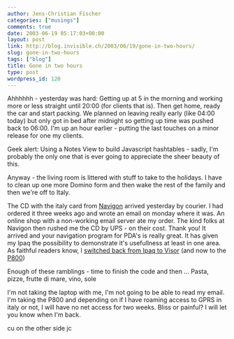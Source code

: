 ```yaml
---
author: Jens-Christian Fischer
categories: ["musings"]
comments: true
date: 2003-06-19 05:17:03+00:00
layout: post
link: http://blog.invisible.ch/2003/06/19/gone-in-two-hours/
slug: gone-in-two-hours
tags: ["blog"]
title: Gone in two hours
type: post
wordpress_id: 120
---
```


Ahhhhhh - yesterday was hard: Getting up at 5 in the morning and working more or less straight until 20:00 (for clients that is). Then get home, ready the car and start packing. We planned on leaving really early (like 04:00 today) but only got in bed after midnight so getting up time was pushed back to 06:00. I'm up an hour earlier - putting the last touches on a minor release for one my clients. 

Geek alert: Using a Notes View to build Javascript hashtables - sadly, I'm probably the only one that is ever going to appreciate the sheer beauty of this.

Anyway - the living room is littered with stuff to take to the holidays. I have to clean up one more Domino form and then wake the rest of the family and then we're off to Italy.

The CD with the italy card from [Navigon](http://www.navigon.de) arrived yesterday by courier. I had ordered it three weeks ago and wrote an email on monday where it was. An online shop with a non-working email server ate my order. The kind folks at Navigon then rushed me the CD by UPS - on their cost. Thank you! It arrived and your navigation program for PDA's is really great. It has given my Ipaq the possibility to demonstrate it's usefullness at least in one area. As faithful readers know, I [switched back from Ipaq to Visor](http://www.invisible.ch/archives/000038.html) (and now to the [P800](http://www.invisible.ch/archives/000047.html))

Enough of these ramblings - time to finish the code and then ...
Pasta, pizze, frutte di mare, vino, sole

I'm not taking the laptop with me, I'm not going to be able to read my email. I'm taking the P800 and depending on if I have roaming access to GPRS in italy or not, I will have no net access for two weeks. Bliss or painful? I will let you know when I'm back.

cu on the other side
jc
